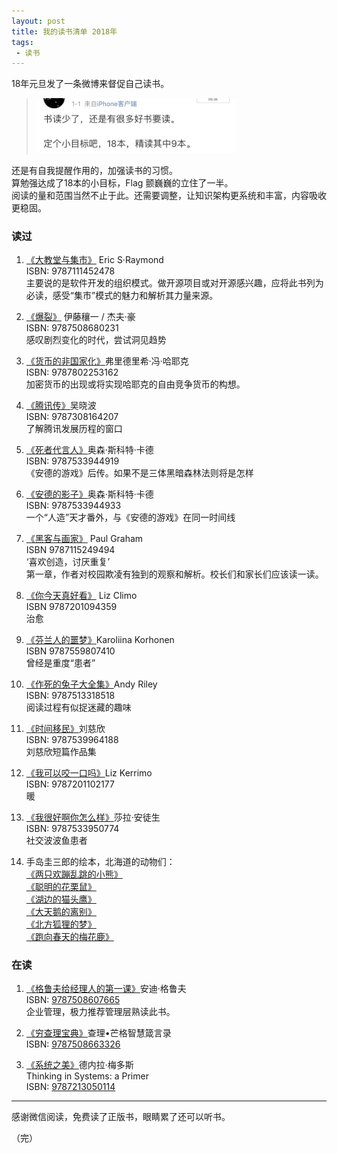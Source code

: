 ```yaml
---
layout: post
title: 我的读书清单 2018年
tags: 
 - 读书
---
```






18年元旦发了一条微博来督促自己读书。

> <img src="/resources/2018/6598D553B3860A74E39C44F5AD2C6C47.jpg" width="320px">

还是有自我提醒作用的，加强读书的习惯。     
算勉强达成了18本的小目标，Flag 颤巍巍的立住了一半。      
阅读的量和范围当然不止于此。还需要调整，让知识架构更系统和丰富，内容吸收更稳固。  



### 读过

1. [《大教堂与集市》](http://t.cn/A6vdq94T) Eric S·Raymond                                  
ISBN: 9787111452478    
主要说的是软件开发的组织模式。做开源项目或对开源感兴趣，应将此书列为必读，感受“集市”模式的魅力和解析其力量来源。  


1. [《爆裂》](http://t.cn/A6vdqkqu) 伊藤穰一 / 杰夫·豪                                  
ISBN: 9787508680231    
感叹剧烈变化的时代，尝试洞见趋势  


1. [《货币的非国家化》](http://t.cn/A6vd5tQg)弗里德里希·冯·哈耶克                                  
ISBN: 9787802253162    
加密货币的出现或将实现哈耶克的自由竞争货币的构想。  


1. [《腾讯传》](http://t.cn/A6vd5SlM)吴晓波                                  
ISBN: 9787308164207    
了解腾讯发展历程的窗口  


1. [《死者代言人》](http://t.cn/A6vd5d1d)奥森·斯科特·卡德                                   
ISBN: 9787533944919    
《安德的游戏》后传。如果不是三体黑暗森林法则将是怎样  


1. [《安德的影子》](http://t.cn/A6vd5d1d)奥森·斯科特·卡德                                   
ISBN: 9787533944933    
一个“人造”天才番外，与《安德的游戏》在同一时间线  


1. [《黑客与画家》](http://t.cn/A6vdtUvY) Paul Graham                                  
ISBN 9787115249494    
‘喜欢创造，讨厌重复’    
第一章，作者对校园欺凌有独到的观察和解析。校长们和家长们应该读一读。  


1. [《你今天真好看》](http://t.cn/A6vdtIgZ) Liz Climo                                  
ISBN 9787201094359    
治愈  

1. [《芬兰人的噩梦》](http://t.cn/A6vdt0JM)Karoliina Korhonen                                  
ISBN 9787559807410    
曾经是重度“患者”  

1. [《作死的兔子大全集》](http://t.cn/A6vdtRMo)Andy Riley                                  
ISBN: 9787513318518      
阅读过程有似捉迷藏的趣味  


1. [《时间移民》](http://t.cn/A6vdcAN7)刘慈欣                                  
ISBN: 9787539964188    
刘慈欣短篇作品集  


1. [《我可以咬一口吗》](http://t.cn/A6vdtIgZ)Liz Kerrimo                                  
ISBN: 9787201102177    
暖  

1. [《我很好啊你怎么样》](http://t.cn/A6vdc6js)莎拉·安徒生                                  
ISBN: 9787533950774    
社交波波鱼患者  

1. 手岛圭三郎的绘本，北海道的动物们：              
[《两只欢蹦乱跳的小熊》](http://t.cn/A6vdcjNU)              
[《聪明的花栗鼠》](http://t.cn/A6vdcuhC)              
[《湖边的猫头鹰》](http://t.cn/A6vdVEuh)              
[《大天鹅的离别》](http://t.cn/A6vdVP8g)              
[《北方狐狸的梦》](http://t.cn/A6vdV400)              
[《跑向春天的梅花鹿》](http://t.cn/A6vdVNgS)  



### 在读  


1. [《格鲁夫给经理人的第一课》](http://t.cn/A6vdVFro)安迪·格鲁夫                                   
ISBN: [9787508607665](https://book.douban.com/subject/1958120/)    
企业管理，极力推荐管理层熟读此书。  


1. [《穷查理宝典》](http://t.cn/A6vdfyt8)查理•芒格智慧箴言录                                  
ISBN: [9787508663326](https://book.douban.com/subject/26831789/)  


1. [《系统之美》](http://t.cn/A6vdfV42)德内拉·梅多斯     
Thinking in Systems: a Primer                                  
ISBN: [9787213050114](https://book.douban.com/subject/11528220/)  


---


感谢微信阅读，免费读了正版书，眼睛累了还可以听书。  


（完）  





